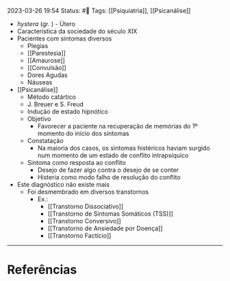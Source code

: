2023-03-26 19:54
Status: #🌱 
Tags: [[Psiquiatria]], [[Psicanálise]]
<br/>
- _hystera_ (gr. ) - Útero
- Característica da sociedade do século XIX
- Pacientes com sintomas diversos
	- Plegias
	- [[Parestesia]]
	- [[Amaurose]]
	- [[Convulsão]]
	- Dores Agudas
	- Náuseas
- [[Psicanálise]]
	- Método catártico
	- J. Breuer e S. Freud
	- Indução de estado hipnótico
	- Objetivo
		- Favorecer a paciente na recuperação de memórias do 1º momento do início dos sintomas
	- Constatação
		- Na maioria dos casos, os sintomas histéricos haviam surgido num momento de um estado de conflito intrapsíquico
	- Sintoma como resposta ao conflito
		- Desejo de fazer algo contra o desejo de se conter
		- Histeria como modo falho de resolução do conflito
- Este diagnóstico não existe mais
	- Foi desmembrado em diversos transtornos
		- Ex.:
			- [[Transtorno Dissociativo]]
			- [[Transtorno de Sintomas Somáticos (TSS)]]
			- [[Transtorno Conversivo]]
			- [[Transtorno de Ansiedade por Doença]]
			- [[Transtorno Factício]]
____
# Referências

